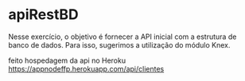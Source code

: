 # apiRestBD

Nesse exercício, o objetivo é fornecer a API inicial com a estrutura de banco de dados. 
Para isso, sugerimos a utilização do módulo Knex.

feito hospedagem da api no Heroku
https://appnodeffp.herokuapp.com/api/clientes
